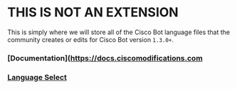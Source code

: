 # THIS IS NOT AN EXTENSION
This is simply where we will store all of the Cisco Bot language files that the community creates or edits for Cisco Bot version `1.3.0+`.

### [Documentation](https://docs.ciscomodifications.com
### [Language Select](https://github.com/CiscoMods/CiscoBot-Extensions/blob/main/languages/languages.json)
